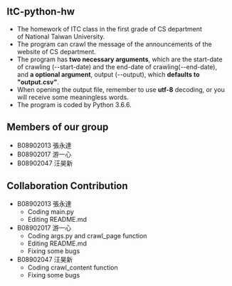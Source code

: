 ## ItC-python-hw 
* The homework of ITC class in the first grade of CS department  
of National Taiwan University.
* The program can crawl the message of the announcements of the  
website of CS department.
* The program has **two necessary arguments**, which are the start-date  
of crawling (--start-date) and the end-date of crawling(--end-date),  
   and **a optional argument**, output (--output), which **defaults to "output.csv"**.
* When opening the output file, remember to use **utf-8** decoding, or you will receive some meaningless words.
* The program is coded by Python 3.6.6.

## Members of our group
* B08902013 張永達
* B08902017 游一心
* B08902047 汪昊新

## Collaboration Contribution
* B08902013 張永達
   + Coding main.py
   + Editing README.md
* B08902017 游一心
   + Coding args.py and crawl_page function
   + Editing README.md
   + Fixing some bugs
* B08902047 汪昊新
   + Coding crawl_content function
   + Fixing some bugs

